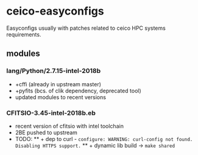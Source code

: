 # ceico-easyconfigs
Easyconfigs usually with patches related to ceico HPC systems requirements.

## modules

### lang/Python/2.7.15-intel-2018b
* +cffi (already in upstream master)
* +pyfits (bcs. of clik dependency, deprecated tool)
* updated modules to recent versions

### CFITSIO-3.45-intel-2018b.eb
* recent version of cfitsio with intel toolchain
* 2BE pushed to upstream
* TODO:
** + dep to curl - `configure: WARNING: curl-config not found. Disabling HTTPS support.`
** + dynamic lib build -> `make shared`


